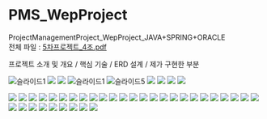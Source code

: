 # PMS_WepProject<br/>
ProjectManagementProject_WepProject_JAVA+SPRING+ORACLE<br/>
전체 파일 : [5차프로젝트_4조.pdf](https://github.com/haeuniya/PMS_WepProject/files/9953091/5._4.pdf)<br/>

프로젝트 소개 및 개요 / 핵심 기술 / ERD 설계 / 제가 구현한 부분<br/>

![슬라이드1](https://user-images.githubusercontent.com/82012381/210177594-49942e41-880f-4526-9ad0-ee2a93c2bd28.PNG)
<img src="https://velog.velcdn.com/images/haeuniya/post/040a4ea8-beee-4ff3-ab1b-a2e1ed19623c/image.PNG">
<img src="https://velog.velcdn.com/images/haeuniya/post/74577c5d-0a72-4937-918b-0b5ed950551f/image.PNG">
![슬라이드1](https://user-images.githubusercontent.com/82012381/210177594-49942e41-880f-4526-9ad0-ee2a93c2bd28.PNG)
![슬라이드5](https://user-images.githubusercontent.com/82012381/210177621-10a2c2e3-46a9-413c-88b8-bb5a69ce8b61.PNG)
<img src="https://velog.velcdn.com/images/haeuniya/post/602b7274-2113-4788-ae77-2c117028263d/image.PNG">
<img src="https://velog.velcdn.com/images/haeuniya/post/b681eb1b-f226-438b-ace1-ce531231a11e/image.PNG">
<img src="https://velog.velcdn.com/images/haeuniya/post/44200ac3-78f5-4c3a-965c-8cd46f9419f7/image.PNG">
<img src="https://velog.velcdn.com/images/haeuniya/post/6e70fcf0-b96f-4ed1-bec3-cfaf5f4a7031/image.PNG">

<img src="https://velog.velcdn.com/images/haeuniya/post/e163fd19-39b5-45b0-be19-17b400a9888c/image.PNG">
<img src="https://velog.velcdn.com/images/haeuniya/post/af0005e5-da14-4b04-89b8-9a1e1d0c436d/image.PNG">
<img src="https://velog.velcdn.com/images/haeuniya/post/f772c208-4be5-4ca5-acaa-c93512155a8f/image.PNG">
<img src="https://velog.velcdn.com/images/haeuniya/post/95d6ab72-67e5-4b76-b34f-387e4a3fd9e2/image.PNG">
<img src="https://velog.velcdn.com/images/haeuniya/post/9cda71cf-784e-4d37-8a31-e8ea706b21a1/image.PNG">
<img src="https://velog.velcdn.com/images/haeuniya/post/6761d814-0ef4-4dec-92a4-c64a313ae7b2/image.PNG">
<img src="https://velog.velcdn.com/images/haeuniya/post/68ccce32-c463-4a1f-b1f8-7885b507baba/image.PNG">
<img src="https://velog.velcdn.com/images/haeuniya/post/1cac7363-fbc8-424d-baef-79b3614d7466/image.PNG">
<img src="https://velog.velcdn.com/images/haeuniya/post/735e5116-acd4-4b2f-a819-1025591c824d/image.PNG">
<img src="https://velog.velcdn.com/images/haeuniya/post/afb13fca-8a5c-4663-88b2-959cba03cd3e/image.PNG">
<img src="https://velog.velcdn.com/images/haeuniya/post/acc2f2b7-0a30-4e52-a6df-ae236ed47c21/image.PNG">
<img src="https://velog.velcdn.com/images/haeuniya/post/81a1c470-d294-4ace-934e-08141175872b/image.PNG">
<img src="https://velog.velcdn.com/images/haeuniya/post/e1408152-f410-4ae2-8532-aef38efeb669/image.PNG">
<img src="https://velog.velcdn.com/images/haeuniya/post/fe43838a-df9a-495d-b241-6d620deeb5a1/image.PNG">
<img src="https://velog.velcdn.com/images/haeuniya/post/d43d7512-5cdc-42a8-b847-87783ccdbb9c/image.PNG">
<img src="https://velog.velcdn.com/images/haeuniya/post/46c647db-0b95-4ca2-838d-4e92d03dc255/image.PNG">

<img src="https://velog.velcdn.com/images/haeuniya/post/bcccd382-5007-4ef3-8a66-d725ac8ca7b6/image.PNG">
<img src="https://velog.velcdn.com/images/haeuniya/post/e517ef69-dc81-4b0a-82ff-77539e3a39d7/image.PNG">
<img src="https://velog.velcdn.com/images/haeuniya/post/36881a6d-9127-49b8-b875-83db1fe736e6/image.PNG">
<img src="https://velog.velcdn.com/images/haeuniya/post/57e3608c-b65b-4377-b367-fa21770bb7e9/image.PNG">
<img src="https://velog.velcdn.com/images/haeuniya/post/48652906-670b-47a2-abab-84ed4411cd20/image.PNG">
<img src="https://velog.velcdn.com/images/haeuniya/post/5fa664fa-f6e9-4b43-95ce-c011f64d412e/image.PNG">

<img src="https://velog.velcdn.com/images/haeuniya/post/040bbcb4-de7d-4188-afa2-62519684a1c2/image.PNG">
<img src="https://velog.velcdn.com/images/haeuniya/post/941a730d-111e-4b7e-a245-258db30db8b4/image.PNG">
<img src="https://velog.velcdn.com/images/haeuniya/post/7ee0a746-dc06-4c04-820c-609606ddbf69/image.PNG">
<img src="https://velog.velcdn.com/images/haeuniya/post/9c3eb2de-0b9f-4397-8b0e-c28d8c806b33/image.PNG">
<img src="https://velog.velcdn.com/images/haeuniya/post/4a62fa54-e242-4931-aa27-4401c43a11e6/image.PNG">
<img src="https://velog.velcdn.com/images/haeuniya/post/9a017c0b-4d91-4e65-afcc-0df24798fe4b/image.PNG">
<img src="https://velog.velcdn.com/images/haeuniya/post/f2465e99-3ad3-46fb-a952-5aecc62108ba/image.PNG">
<img src="https://velog.velcdn.com/images/haeuniya/post/9e349dfd-b0bd-4435-a085-f8662ac00178/image.PNG">
<img src="https://velog.velcdn.com/images/haeuniya/post/5281a978-b97d-45af-bc9b-fb82d3073c62/image.PNG">
<img src="https://velog.velcdn.com/images/haeuniya/post/3abe1823-5b49-47e4-a22b-380e8be1602c/image.PNG">
<img src="https://velog.velcdn.com/images/haeuniya/post/c0999209-9e39-46cc-91a7-202a3358225b/image.PNG">
<img src="https://velog.velcdn.com/images/haeuniya/post/3e267f60-9183-41d9-b740-5398ce63456f/image.PNG">

